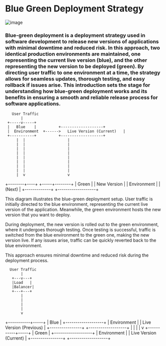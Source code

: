 # Blue Green Deployment Strategy
![image](https://github.com/Loki-1/Kubernetes/assets/134843197/56e33084-6fec-4c17-bc72-5166f4eddff7)

### Blue-green deployment is a deployment strategy used in software development to release new versions of applications with minimal downtime and reduced risk. In this approach, two identical production environments are maintained, one representing the current live version (blue), and the other representing the new version to be deployed (green). By directing user traffic to one environment at a time, the strategy allows for seamless updates, thorough testing, and easy rollback if issues arise. This introduction sets the stage for understanding how blue-green deployment works and its benefits in ensuring a smooth and reliable release process for software applications.

       User Traffic
           |
     +-----v-----+
     |   Blue    |          +-------------------+
     |  Environment  +------>   Live Version (Current)   |
     +-----------+          +-------------------+
         |  |                   |
         |  |                   |
         |  |                   |
         |  |                   |
         |  |                   |
         |  |                   |
         |  |                   |
         |  |                   |
         |  v                   v
+--------+----+          +-----+--------+
|   Green    |          |   New Version   |
| Environment |          |    (Next)         |
+-------------+          +-------------------+

This diagram illustrates the blue-green deployment setup. User traffic is initially directed to the blue environment, representing the current live version of the application. Meanwhile, the green environment hosts the new version that you want to deploy.

During deployment, the new version is rolled out to the green environment, where it undergoes thorough testing. Once testing is successful, traffic is switched from the blue environment to the green one, making the new version live. If any issues arise, traffic can be quickly reverted back to the blue environment.

This approach ensures minimal downtime and reduced risk during the deployment process.

      User Traffic
           |
       +---v---+
       |Load   |
       |Balancer|
       +---+---+
           |
           |
           |
           |
           v
+-----------+-----+
|   Blue          |                +-------------------+
| Environment |               |   Live Version (Previous)  |
+----------------+               +-------------------+
           |
           |
           |
           |
           v
+-----------+-----+
|   Green        |               +-------------------+
| Environment |               |   Live Version (Current)   |
+----------------+               +-------------------+


